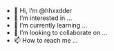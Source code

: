 - 👋 Hi, I’m @hhxxdder
- 👀 I’m interested in ...
- 🌱 I’m currently learning ...
- 💞️ I’m looking to collaborate on ...
- 📫 How to reach me ...

<!---
hhxxdder/hhxxdder is a ✨ special ✨ repository because its `README.md` (this file) appears on your GitHub profile.
You can click the Preview link to take a look at your changes.
--->
